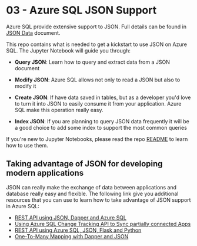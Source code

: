 # 03 - Azure SQL JSON Support

Azure SQL provide extensive support to JSON. Full details can be found in [JSON Data](https://docs.microsoft.com/en-us/sql/relational-databases/json/json-data-sql-server) document.

This repo contains what is needed to get a kickstart to use JSON on Azure SQL. The Jupyter Notebook will guide you through:

- **Query JSON**: Learn how to query and extract data from a JSON document

- **Modify JSON**: Azure SQL allows not only to read a JSON but also to modify it

- **Create JSON**: If have data saved in tables, but as a developer you'd love to turn it into JSON to easily consume it from your application. Azure SQL make this operation really easy.

- **Index JSON**: If you are planning to query JSON data frequently it will be a good choice to add some index to support the most common queries 

If you're new to Jupyter Notebooks, please read the repo [README](../README.md) to learn how to use them.

## Taking advantage of JSON for developing modern applications

JSON can really make the exchange of data between applications and database really easy and flexible. The following link give you additional resources that you can use to learn how to take advantage of JSON support in Azure SQL:

- [REST API using JSON, Dapper and Azure SQL](https://github.com/Azure-Samples/azure-sql-db-dotnet-rest-api)
- [Using Azure SQL Change Tracking API to Sync partially connected Apps](https://github.com/Azure-Samples/azure-sql-db-sync-api-change-tracking)
- [REST API using Azure SQL, JSON, Flask and Python](https://github.com/Azure-Samples/azure-sql-db-python-rest-api)
- [One-To-Many Mapping with Dapper and JSON](https://medium.com/dapper-net/one-to-many-mapping-with-dapper-55ae6a65cfd4)
